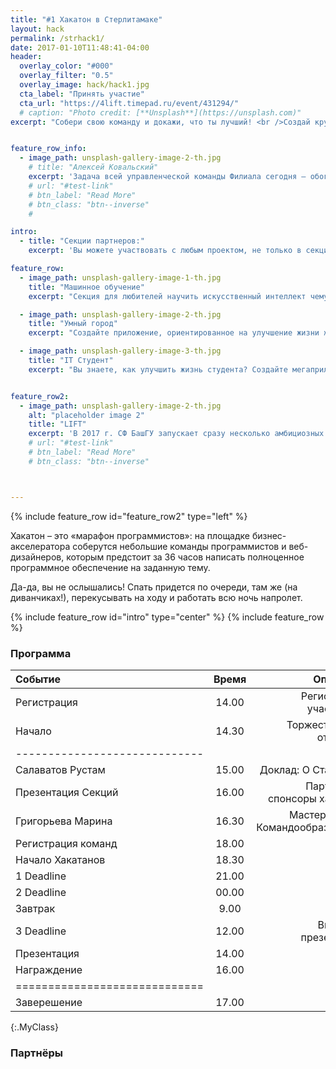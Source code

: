```yaml
---
title: "#1 Хакатон в Стерлитамаке"
layout: hack
permalink: /strhack1/
date: 2017-01-10T11:48:41-04:00
header:
  overlay_color: "#000"
  overlay_filter: "0.5"
  overlay_image: hack/hack1.jpg
  cta_label: "Принять участие"
  cta_url: "https://4lift.timepad.ru/event/431294/"
  # caption: "Photo credit: [**Unsplash**](https://unsplash.com)"
excerpt: "Собери свою команду и докажи, что ты лучший! <br />Создай крутой прототип и получи ценный приз!"


feature_row_info:
  - image_path: unsplash-gallery-image-2-th.jpg
    # title: "Алексей Ковальский"
    excerpt: 'Задача всей управленческой команды Филиала сегодня – обогнать стремительно изменяющееся время, стать университетом будущего. Машинное обучение, робототехника, тренинговые технологии в обучении, облачная школа – все эти и многие другие проекты позволят превратить исторически самый сильный ВУЗ юга Башкортостана в центр притяжения талантливых амбициозных абитуриентов и выпускников.  '
    # url: "#test-link"
    # btn_label: "Read More"
    # btn_class: "btn--inverse"
    #

intro:
  - title: "Секции партнеров:"
    excerpt: 'Вы можете участвовать с любым проектом, не только в секциях партнеров.'

feature_row:
  - image_path: unsplash-gallery-image-1-th.jpg
    title: "Машинное обучение"
    excerpt: "Секция для любителей научить искусственный интеллект чему-нибудь новенькому"

  - image_path: unsplash-gallery-image-2-th.jpg
    title: "Умный город"
    excerpt: "Создайте приложение, ориентированное на улучшение жизни жителей вашего любимого города"

  - image_path: unsplash-gallery-image-3-th.jpg
    title: "IT Студент"
    excerpt: "Вы знаете, как улучшить жизнь студента? Создайте мегаприложение!"


feature_row2:
  - image_path: unsplash-gallery-image-2-th.jpg
    alt: "placeholder image 2"
    title: "LIFT"
    excerpt: 'В 2017 г. СФ БашГУ запускает сразу несколько амбициозных проектов, которые объединит под своим крылом созданный в начале года бизнес-акселератор LIFT. Одним из таких проектов станет первый на юге Башкортостана хакатон.'
    # url: "#test-link"
    # btn_label: "Read More"
    # btn_class: "btn--inverse"



---
```

{% include feature_row id="feature_row2" type="left" %}

Хакатон – это «марафон программистов»: на площадке бизнес-акселератора соберутся небольшие команды программистов и веб-дизайнеров, которым предстоит за 36 часов написать полноценное программное обеспечение на заданную тему.

Да-да, вы не ослышались! Спать придется по очереди, там же (на диванчиках!), перекусывать на ходу и работать всю ночь напролет.


{% include feature_row id="intro" type="center" %}
{% include feature_row %}


### Программа

| Событие | Время | Описание |
|:--------|:-------:|--------:|
| Регистрация   | 14.00   | Регистрация участников   |
| Начало   | 14.30   | Торжественное открытие   |
|-----------------------------|
| Салаватов Рустам   | 15.00   | Доклад: О Стартапах   |
| Презентация Секций   | 16.00   |  Партнеры и спонсоры хакатона  |
| Григорьева Марина   | 16.30   | Мастер-класс: Командообразование   |
| Регистрация команд   | 18.00   |    |
| Начало Хакатанов    | 18.30   |    |
| 1 Deadline   | 21.00   |    |
| 2 Deadline   | 00.00   |    |
| Завтрак   | 9.00   |    |
| 3 Deadline   | 12.00   |  Выгрузка презентаций  |
| Презентация   | 14.00   |    |
| Награждение   | 16.00   |    |
|=============================|
| Заверешение   | 17.00   |    |
{:.MyClass}

<!-- {: style="text-align: center;"} -->


### Партнёры
<!--
| Header1 | Header2 | Header3 |
|:--------|:-------:|--------:|
| cell1   | cell2   | cell3   |
| cell4   | cell5   | cell6   |
|=============================|
| Foot1   | Foot2   | Foot3   | -->
